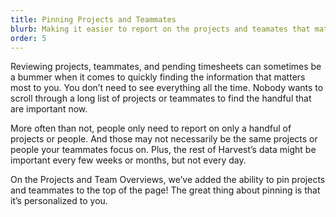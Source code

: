 ```yaml
---
title: Pinning Projects and Teammates
blurb: Making it easier to report on the projects and teamates that matter.
order: 5
---
```


Reviewing projects, teammates, and pending timesheets can sometimes be a bummer when it comes to quickly finding the information that matters most to you. You don’t need to see everything all the time. Nobody wants to scroll through a long list of projects or teammates to find the handful that are important now.

More often than not, people only need to report on only a handful of projects or people. And those may not necessarily be the same projects or people your teammates focus on. Plus, the rest of Harvest’s data might be important every few weeks or months, but not every day.

On the Projects and Team Overviews, we’ve added the ability to pin projects and teammates to the top of the page! The great thing about pinning is that it’s personalized to you.

